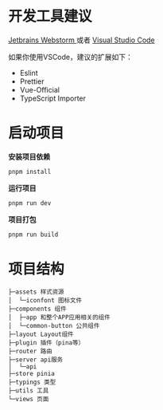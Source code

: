 # 开发工具建议

[Jetbrains Webstorm ](https://www.jetbrains.com.cn/webstorm/)或者 [Visual Studio Code](https://code.visualstudio.com/)

如果你使用VSCode，建议的扩展如下：

- Eslint
- Prettier
- Vue-Official
- TypeScript Importer

# 启动项目

**安装项目依赖**

```bash
pnpm install
```

**运行项目**

```bash
pnpm run dev
```

**项目打包**

```bash
pnpm run build
```

# 项目结构

```
├─assets 样式资源
│  └─iconfont 图标文件
├─components 组件
│  ├─app 和整个APP应用相关的组件
│  └─common-button 公共组件
├─layout Layout组件
├─plugin 插件（pina等）
├─router 路由
├─server api服务
│  └─api
├─store pinia
├─typings 类型
├─utils 工具
└─views 页面
```

